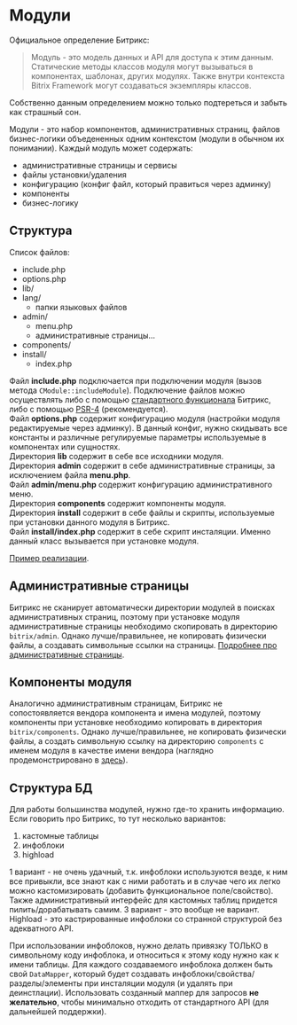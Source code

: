 # Модули

Официальное определение Битрикс:
> Модуль - это модель данных и API для доступа к этим данным. Статические методы классов модуля могут вызываться в компонентах, шаблонах, других модулях. Также внутри контекста Bitrix Framework могут создаваться экземпляры классов.

Собственно данным определением можно только подтереться и забыть как страшный сон.

Модули - это набор компонентов, административных страниц, файлов бизнес-логики объедененных одним контекстом (модули в обычном их понимании).
Каждый модуль может содержать:
- административные страницы и сервисы
- файлы установки/удаления
- конфигурацию (конфиг файл, который правиться через админку)
- компоненты
- бизнес-логику

## Структура

Список файлов:
- include.php
- options.php
- lib/
- lang/
  - папки языковых файлов
- admin/
  - menu.php
  - административные страницы...
- components/
- install/
  - index.php

Файл **include.php** подключается при подключении модуля (вызов метода `CModule::includeModule`). Подключение файлов можно осуществлять либо с помощью [стандартного функционала](https://dev.1c-bitrix.ru/api_d7/bitrix/main/loader/registerautoloadclasses.php) Битрикс, либо с помощью [PSR-4](https://www.php-fig.org/psr/psr-4/) (рекомендуется).  
Файл **options.php** содержит конфигурацию модуля (настройки модуля редактируемые через админку). В данный конфиг, нужно скидывать все константы и различные регулируемые параметры используемые в компонентах или сущностях.  
Директория **lib** содержит в себе все исходники модуля.  
Директория **admin** содержит в себе административные страницы, за исключением файла **menu.php**.  
Файл **admin/menu.php** содержит конфигурацию административного меню.  
Директория **components** содержит компоненты модуля.  
Директория **install** содержит в себе файлы и скрипты, используемые при установки данного модуля в Битрикс.  
Файл **install/index.php** содержит в себе скрипт инсталяции. Именно данный класс вызывается при установке модуля.

[Пример реализации](https://github.com/irpsv/bitrix-module/tree/master/src).

## Административные страницы

Битрикс не сканирует автоматически директории модулей в поисках административных страниц, поэтому при установке модуля административные страницы необходимо скопировать в директорию `bitrix/admin`.
Однако лучше/правильнее, не копировать физически файлы, а создавать символьные ссылки на страницы.
[Подробнее про административные страницы](admin-pages.md).

## Компоненты модуля

Аналогично административным страницам, Битрикс не сопостоявляется вендора компонента и имена модулей, поэтому компоненты при установке необходимо копировать в директория `bitrix/components`.
Однако лучше/правильнее, не копировать физически файлы, а создать символьную ссылку на директорию `components` с именем модуля в качестве имени вендора (наглядно продемонстрировано в [здесь](https://github.com/irpsv/bitrix-module/tree/master/src/install/index.php)).

## Структура БД

Для работы большинства модулей, нужно где-то хранить информацию.
Если говорить про Битрикс, то тут несколько вариантов:
1. кастомные таблицы
2. инфоблоки
3. highload

1 вариант - не очень удачный, т.к. инфоблоки используются везде, к ним все привыкли, все знают как с ними работать и в случае чего их легко можно кастомизировать (добавить функциональное поле/свойство).
Также административный интерфейс для кастомных таблиц придется пилить/дорабатывать самим.
3 вариант - это вообще не вариант. Highload - это кастрированные инфоблоки со странной структурой без адекватного API.

При использовании инфоблоков, нужно делать привязку ТОЛЬКО в символьному коду инфоблока, и относиться к этому коду нужно как к имени таблицы.
Для каждого создаваемого инфоблока должен быть свой `DataMapper`, который будет создавать инфоблоки/свойства/разделы/элементы при инсталяции модуля (и удалять при деинстлации).
Использовать созданный маппер для запросов **не желательно**, чтобы минимально отходить от стандартного API (для дальнейшей поддержки).

